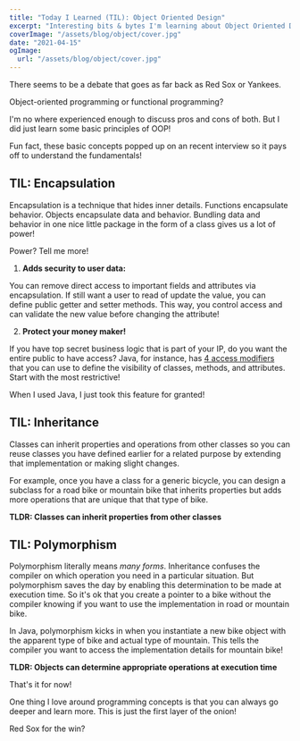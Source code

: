 ```yaml
---
title: "Today I Learned (TIL): Object Oriented Design"
excerpt: "Interesting bits & bytes I'm learning about Object Oriented Design"
coverImage: "/assets/blog/object/cover.jpg"
date: "2021-04-15"
ogImage:
  url: "/assets/blog/object/cover.jpg"
---
```


There seems to be a debate that goes as far back as Red Sox or Yankees.

Object-oriented programming or functional programming? 

I'm no where experienced enough to discuss pros and cons of both. But I did just learn some basic principles of OOP!

Fun fact, these basic concepts popped up on an recent interview so it pays off to understand the fundamentals!


## TIL: Encapsulation

Encapsulation is a technique that hides inner details. Functions encapsulate behavior. Objects encapsulate data and behavior. Bundling  data and behavior in one nice little package in the form of a class gives us a lot of power!

Power? Tell me more!

  1. **Adds security to user data:** 
  
  You can remove direct access to important fields and attributes via encapsulation. If still want a user to read of update the value, you can define public getter and setter methods. This way, you control access and can validate the new value before changing the attribute!
  
  2. **Protect your money maker!** 
  
  If you have top secret business logic that is part of your IP, do you want the entire public to have access? Java, for instance, has [4 access modifiers](https://docs.oracle.com/javase/tutorial/java/javaOO/accesscontrol.html) that you can use to define the visibility of classes, methods, and attributes. Start with the most restrictive!

When I used Java, I just took this feature for granted!


## TIL: Inheritance

Classes can inherit properties and operations from other classes so you can reuse classes you have defined earlier for a related purpose by extending that implementation or making slight changes. 

For example, once you have a class for a generic bicycle, you can design a subclass for a road bike or mountain bike that inherits properties but adds more operations that are unique that that type of bike.

**TLDR: Classes can inherit properties from other classes**

## TIL: Polymorphism

Polymorphism literally means *many forms*. Inheritance confuses the compiler on which operation you need in a particular situation. But polymorphism saves the day by enabling this determination to be made at execution time. So it's ok that you create a pointer to a bike without the compiler knowing if you want to use the implementation in road or mountain bike. 

In Java, polymorphism kicks in when you instantiate a new bike object with the apparent type of bike and actual type of mountain. This tells the compiler you want to access the implementation details for mountain bike! 

**TLDR: Objects can determine appropriate operations at execution time**

That's it for now! 

One thing I love around programming concepts is that you can always go deeper and learn more. This is just the first layer of the onion! 

Red Sox for the win? 